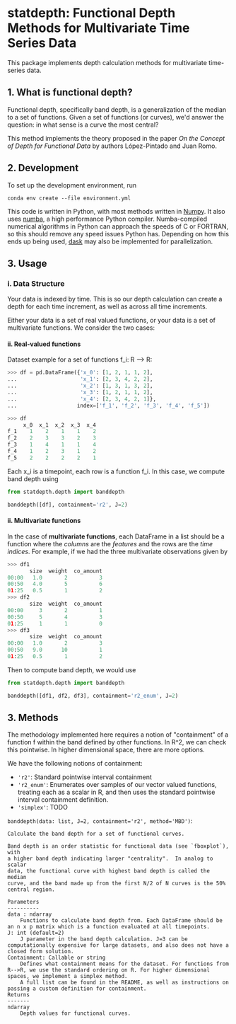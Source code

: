 # statdepth: Functional Depth Methods for Multivariate Time Series Data 
This package implements depth calculation methods for multivariate time-series data.

## 1. What is functional depth?
Functional depth, specifically band depth, is a generalization of the median to a set of functions. Given a set of functions (or curves), we'd answer the question: in what sense is a curve the most central? 

This method implements the theory proposed in the paper *On the Concept of Depth for Functional Data* by authors López-Pintado and Juan Romo. 

## 2. Development

To set up the development environment, run  
```
conda env create --file environment.yml
```

This code is written in Python, with most methods written in [Numpy](https://numpy.org/). It also uses [numba](https://numba.pydata.org/), a high performance Python compiler. Numba-compiled numerical algorithms in Python can approach the speeds of C or FORTRAN, so this should remove any speed issues Python has. Depending on how this ends up being used, [dask](https://dask.org/) may also be implemented for parallelization. 

## 3. Usage

### i. Data Structure
Your data is indexed by time.  This is so our depth calculation can create a depth for each time increment, as well as across all time increments.  

Either your data is a set of real valued functions, or your data is a set of multivariate functions. We consider the two cases:

#### ii. Real-valued functions

Dataset example for a set of functions f_i: R --> R:
```Python
>>> df = pd.DataFrame({'x_0': [1, 2, 1, 1, 2], 
...                    'x_1': [2, 3, 4, 2, 2], 
...                    'x_2': [1, 3, 1, 3, 2],
...                    'x_3': [1, 2, 1, 1, 2],
...                    'x_4': [2, 3, 4, 2, 1]}, 
...                   index=['f_1', 'f_2', 'f_3', 'f_4', 'f_5'])

>>> df
     x_0  x_1  x_2  x_3  x_4
f_1    1    2    1    1    2
f_2    2    3    3    2    3
f_3    1    4    1    1    4
f_4    1    2    3    1    2
f_5    2    2    2    2    1

```

Each x_i is a timepoint, each row is a function f_i. In this case, we compute band depth using 

```Python 
from statdepth.depth import banddepth

banddepth([df], containment='r2', J=2)
```

#### ii. Multivariate functions

In the case of **multivariate functions**, each DataFrame in a list should be a function where the *columns* are the *features* and the rows are the *time indices*. For example, if we had the three multivariate observations given by
```Python
>>> df1
       size  weight  co_amount
00:00   1.0       2          3
00:50   4.0       5          6
01:25   0.5       1          2
>>> df2
       size  weight  co_amount
00:00     3       2          1
00:50     5       4          3
01:25     1       1          0
>>> df3
       size  weight  co_amount
00:00   1.0       2          3
00:50   9.0      10          1
01:25   0.5       1          2

```

Then to compute band depth, we would use 

```Python
from statdepth.depth import banddepth

banddepth([df1, df2, df3], containment='r2_enum', J=2)
```

## 3. Methods
The methodology implemented here requires a notion of "containment" of a function f within the band defined by other functions. In R^2, we can check this pointwise. In higher dimensional space, there are more options. 

We have the following notions of containment:  
- `'r2'`: Standard pointwise interval containment  
- `'r2_enum'`: Enumerates over samples of our vector valued functions, treating each as a scalar in R, and then uses the standard pointwise interval containment definition.
- `'simplex'`: TODO  


`banddepth(data: list, J=2, containment='r2', method='MBD')`:  

    Calculate the band depth for a set of functional curves.

    Band depth is an order statistic for functional data (see `fboxplot`), with
    a higher band depth indicating larger "centrality".  In analog to scalar
    data, the functional curve with highest band depth is called the median
    curve, and the band made up from the first N/2 of N curves is the 50%
    central region.

    Parameters
    ----------
    data : ndarray
        Functions to calculate band depth from. Each DataFrame should be an n x p matrix which is a function evaluated at all timepoints. 
    J: int (default=2)
        J parameter in the band depth calculation. J=3 can be computationally expensive for large datasets, and also does not have a closed form solution. 
    Containment: Callable or string
        Defines what containment means for the dataset. For functions from R-->R, we use the standard ordering on R. For higher dimensional spaces, we implement a simplex method. 
        A full list can be found in the README, as well as instructions on passing a custom definition for containment.  
    Returns
    -------
    ndarray
        Depth values for functional curves.
